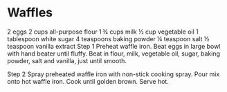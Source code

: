 # Waffles
2 eggs
2 cups all-purpose flour
1 ¾ cups milk
½ cup vegetable oil
1 tablespoon white sugar
4 teaspoons baking powder
¼ teaspoon salt
½ teaspoon vanilla extract
Step 1
Preheat waffle iron. Beat eggs in large bowl with hand beater until fluffy. Beat in flour, milk, vegetable oil, sugar, baking powder, salt and vanilla, just until smooth.

Step 2
Spray preheated waffle iron with non-stick cooking spray. Pour mix onto hot waffle iron. Cook until golden brown. Serve hot.